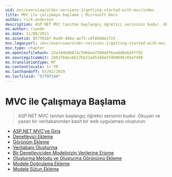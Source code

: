 ```yaml
---
uid: mvc/overview/older-versions-1/getting-started-with-mvc/index
title: MVC ile çalışmaya başlama | Microsoft Docs
author: rick-anderson
description: ASP.NET MVC tanıtan başlangıç öğretici serisinin budur. Okuyan ve yazan bir veritabanından basit bir web uygulaması oluşturun.
ms.author: riande
ms.date: 11/08/2011
ms.assetid: 057f01bf-0ad9-488a-ae75-c8f85b8e1f23
msc.legacyurl: /mvc/overview/older-versions-1/getting-started-with-mvc
msc.type: chapter
ms.openlocfilehash: 22e344b0667ac596bea75884df6aadd8e6a5ff92
ms.sourcegitcommit: 24b1f6decbb17bb22a45166e5fdb0845c65af498
ms.translationtype: MT
ms.contentlocale: tr-TR
ms.lasthandoff: 03/01/2019
ms.locfileid: "57797144"
---
```

<a name="getting-started-with-mvc"></a>MVC ile Çalışmaya Başlama
====================
> ASP.NET MVC tanıtan başlangıç öğretici serisinin budur. Okuyan ve yazan bir veritabanından basit bir web uygulaması oluşturun.


- [ASP.NET MVC’ye Giriş](getting-started-with-mvc-part1.md)
- [Denetleyici Ekleme](getting-started-with-mvc-part2.md)
- [Görünüm Ekleme](getting-started-with-mvc-part3.md)
- [Veritabanı Oluşturma](getting-started-with-mvc-part4.md)
- [Bir Denetleyiciden Modelinizin Verilerine Erişme](getting-started-with-mvc-part5.md)
- [Oluşturma Metodu ve Oluşturma Görünümü Ekleme](getting-started-with-mvc-part6.md)
- [Modele Doğrulama Ekleme](getting-started-with-mvc-part7.md)
- [Modele Sütun Ekleme](getting-started-with-mvc-part8.md)
